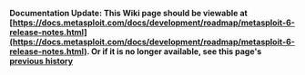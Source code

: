 <!-- Maintainers:  Please do not modify this file directly, create a pull request instead -->

**Documentation Update: This Wiki page should be viewable at [https://docs.metasploit.com/docs/development/roadmap/metasploit-6-release-notes.html](https://docs.metasploit.com/docs/development/roadmap/metasploit-6-release-notes.html). Or if it is no longer available, see this page's [previous history](./_history)**

